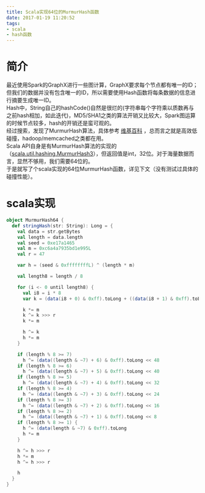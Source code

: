 ```yaml
---
title: Scala实现64位的MurmurHash函数
date: 2017-01-19 11:20:52
tags:
- scala
- hash函数
---
```


# 简介
最近使用Spark的GraphX进行一些图计算，GraphX要求每个节点都有唯一的ID；但我们的数据并没有包含唯一的ID，所以需要使用Hash函数将每条数据的信息进行摘要生成唯一ID。  
Hash中，String自己的hashCode()自然是很烂的(字符串每个字符乘以质数再与之前hash相加，如此迭代)，MD5/SHA1之类的算法开销又比较大，Spark图运算的时候节点较多，hash的开销还是蛮可观的。  
经过搜索，发现了MurmurHash算法，具体参考 [维基百科](https://zh.wikipedia.org/wiki/Murmur%E5%93%88%E5%B8%8C) ，总而言之就是高效低碰撞，hadoop/memcached之类都在用。  
Scala API自身是有MurmurHash算法的实现的（[scala.util.hashing.MurmurHash3](http://www.scala-lang.org/api/current/scala/util/hashing/MurmurHash3$.html)），但返回值是int，32位。对于海量数据而言，显然不够用，我们需要64位的。  
于是就写了个scala实现的64位MurmurHash函数，详见下文（没有测试过具体的碰撞性能）。  

# scala实现
```scala
object MurmurHash64 {
  def stringHash(str: String): Long = {
    val data = str.getBytes
    val length = data.length
    val seed = 0xe17a1465
    val m = 0xc6a4a7935bd1e995L
    val r = 47

    var h = (seed & 0xffffffffL) ^ (length * m)

    val length8 = length / 8

    for (i <- 0 until length8) {
      val i8 = i * 8
      var k = (data(i8 + 0) & 0xff).toLong + ((data(i8 + 1) & 0xff).toLong << 8) + ((data(i8 + 2) & 0xff).toLong << 16) + ((data(i8 + 3) & 0xff).toLong << 24) + ((data(i8 + 4) & 0xff).toLong << 32) + ((data(i8 + 5) & 0xff).toLong << 40) + ((data(i8 + 6) & 0xff).toLong << 48) + ((data(i8 + 7) & 0xff).toLong << 56)

      k *= m
      k ^= k >>> r
      k *= m

      h ^= k
      h *= m
    }

    if (length % 8 >= 7)
      h ^= (data((length & ~7) + 6) & 0xff).toLong << 48
    if (length % 8 >= 6)
      h ^= (data((length & ~7) + 5) & 0xff).toLong << 40
    if (length % 8 >= 5)
      h ^= (data((length & ~7) + 4) & 0xff).toLong << 32
    if (length % 8 >= 4)
      h ^= (data((length & ~7) + 3) & 0xff).toLong << 24
    if (length % 8 >= 3)
      h ^= (data((length & ~7) + 2) & 0xff).toLong << 16
    if (length % 8 >= 2)
      h ^= (data((length & ~7) + 1) & 0xff).toLong << 8
    if (length % 8 >= 1) {
      h ^= (data(length & ~7) & 0xff).toLong
      h *= m
    }

    h ^= h >>> r
    h *= m
    h ^= h >>> r

    h
  }
}
```

